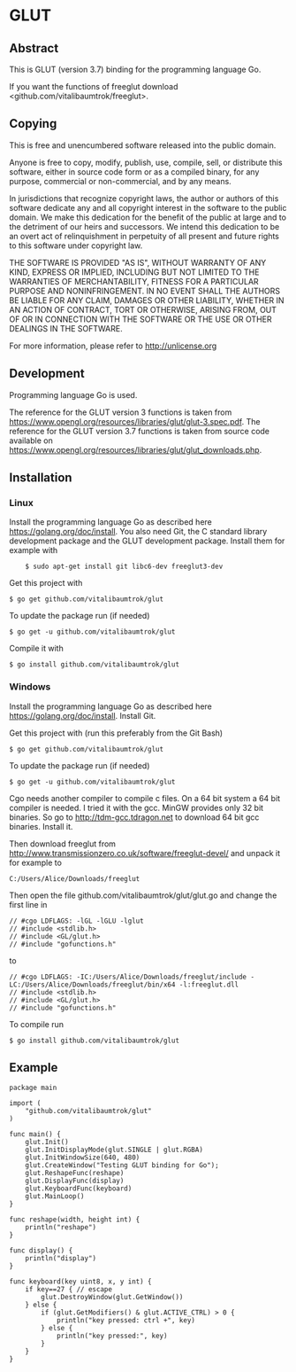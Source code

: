 # GLUT

## Abstract
This is GLUT (version 3.7) binding for the programming language Go.

If you want the functions of freeglut download <github.com/vitalibaumtrok/freeglut>.

## Copying
This is free and unencumbered software released into the public domain.

Anyone is free to copy, modify, publish, use, compile, sell, or
distribute this software, either in source code form or as a compiled
binary, for any purpose, commercial or non-commercial, and by any
means.

In jurisdictions that recognize copyright laws, the author or authors
of this software dedicate any and all copyright interest in the
software to the public domain. We make this dedication for the benefit
of the public at large and to the detriment of our heirs and
successors. We intend this dedication to be an overt act of
relinquishment in perpetuity of all present and future rights to this
software under copyright law.

THE SOFTWARE IS PROVIDED "AS IS", WITHOUT WARRANTY OF ANY KIND,
EXPRESS OR IMPLIED, INCLUDING BUT NOT LIMITED TO THE WARRANTIES OF
MERCHANTABILITY, FITNESS FOR A PARTICULAR PURPOSE AND NONINFRINGEMENT.
IN NO EVENT SHALL THE AUTHORS BE LIABLE FOR ANY CLAIM, DAMAGES OR
OTHER LIABILITY, WHETHER IN AN ACTION OF CONTRACT, TORT OR OTHERWISE,
ARISING FROM, OUT OF OR IN CONNECTION WITH THE SOFTWARE OR THE USE OR
OTHER DEALINGS IN THE SOFTWARE.

For more information, please refer to <http://unlicense.org>

## Development
Programming language Go is used.

The reference for the GLUT version 3 functions is taken from <https://www.opengl.org/resources/libraries/glut/glut-3.spec.pdf>. The reference for the GLUT version 3.7 functions is taken from source code available on <https://www.opengl.org/resources/libraries/glut/glut_downloads.php>.

## Installation

### Linux
Install the programming language Go as described here <https://golang.org/doc/install>. You also need Git, the C standard library development package and the GLUT development package. Install them for example with

        $ sudo apt-get install git libc6-dev freeglut3-dev

Get this project with

	$ go get github.com/vitalibaumtrok/glut

To update the package run (if needed)

	$ go get -u github.com/vitalibaumtrok/glut

Compile it with

	$ go install github.com/vitalibaumtrok/glut

### Windows
Install the programming language Go as described here <https://golang.org/doc/install>. Install Git.

Get this project with (run this preferably from the Git Bash)

	$ go get github.com/vitalibaumtrok/glut

To update the package run (if needed)

	$ go get -u github.com/vitalibaumtrok/glut

Cgo needs another compiler to compile c files. On a 64 bit system a 64 bit compiler is needed. I tried it with the gcc. MinGW provides only 32 bit binaries. So go to <http://tdm-gcc.tdragon.net> to download 64 bit gcc binaries. Install it.

Then download freeglut from <http://www.transmissionzero.co.uk/software/freeglut-devel/> and unpack it for example to

	C:/Users/Alice/Downloads/freeglut

Then open the file github.com/vitalibaumtrok/glut/glut.go and change the first line in

	// #cgo LDFLAGS: -lGL -lGLU -lglut
	// #include <stdlib.h>
	// #include <GL/glut.h>
	// #include "gofunctions.h"

to

	// #cgo LDFLAGS: -IC:/Users/Alice/Downloads/freeglut/include -LC:/Users/Alice/Downloads/freeglut/bin/x64 -l:freeglut.dll
	// #include <stdlib.h>
	// #include <GL/glut.h>
	// #include "gofunctions.h"

To compile run

	$ go install github.com/vitalibaumtrok/glut

## Example

	package main

	import (
		"github.com/vitalibaumtrok/glut"
	)

	func main() {
		glut.Init()
		glut.InitDisplayMode(glut.SINGLE | glut.RGBA)
		glut.InitWindowSize(640, 480)
		glut.CreateWindow("Testing GLUT binding for Go");
		glut.ReshapeFunc(reshape)
		glut.DisplayFunc(display)
		glut.KeyboardFunc(keyboard)
		glut.MainLoop()
	}

	func reshape(width, height int) {
		println("reshape")
	}

	func display() {
		println("display")
	}

	func keyboard(key uint8, x, y int) {
		if key==27 { // escape
			glut.DestroyWindow(glut.GetWindow())
		} else {
			if (glut.GetModifiers() & glut.ACTIVE_CTRL) > 0 {
				println("key pressed: ctrl +", key)
			} else {
				println("key pressed:", key)
			}
		}
	}
